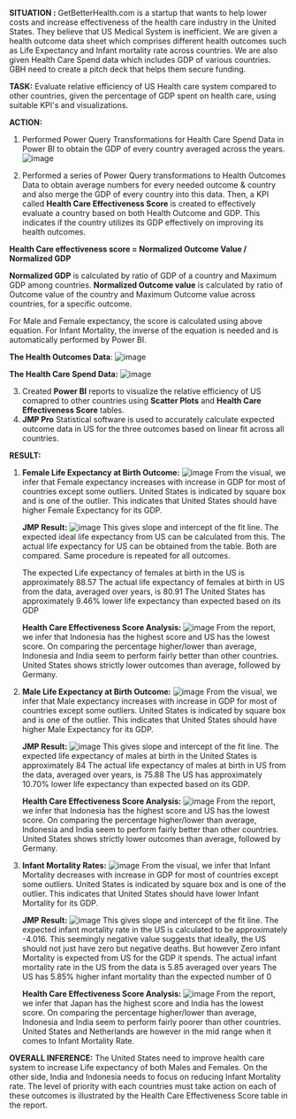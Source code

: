 **SITUATION :** GetBetterHealth.com is a startup that wants to help lower costs and increase effectiveness of the health care industry in the United States. They believe that US Medical System is inefficient. We are given a health outcome data sheet which comprises different health outcomes such as Life Expectancy and Infant mortality rate across countries. We are also given Health Care Spend data which includes GDP of various countries. GBH need to create a pitch deck that helps them secure funding.

**TASK:** Evaluate relative efficiency of US Health care system compared to other countries, given the percentage of GDP spent on health care, using suitable KPI's and visualizations. 

**ACTION:** 
1. Performed Power Query Transformations for Health Care Spend Data in Power BI to obtain the  GDP of every country averaged across the years.
   ![image](https://github.com/user-attachments/assets/ab983ccf-2bf9-401b-be95-90bff0dc88de)

2. Performed a series of Power Query transformations to Health Outcomes Data to obtain average numbers for every needed outcome & country and also merge the GDP of every country into this data.
   Then, a KPI called **Health Care Effectiveness Score** is created  to effectively evaluate a country based on both Health Outcome and GDP. This indicates if the country utilizes its GDP effectively on improving its health outcomes.
   
  **Health Care effectiveness score = Normalized Outcome Value / Normalized GDP**

  **Normalized GDP** is calculated by ratio of GDP of a country and Maximum GDP among countries. 
  **Normalized Outcome value** is calculated by ratio of Outcome value of the country and Maximum Outcome value across countries, for a specific outcome.

   For Male and Female expectancy, the score is calculated using above equation. For Infant Mortality, the inverse of the equation is needed and is automatically performed by Power BI.

   **The Health Outcomes Data**:
   ![image](https://github.com/user-attachments/assets/0e700445-4679-47d3-bb28-adea41871256)

   **The Health Care Spend Data:**
   ![image](https://github.com/user-attachments/assets/e8e1de72-fd37-4214-ac4b-36dfb3e51c05)

  3. Created **Power BI** reports to visualize the relative efficiency of US comapred to other countries using **Scatter Plots** and **Health Care Effectiveness Score** tables.
  4. **JMP Pro** Statistical software is used to accurately calculate expected outcome data in US for the three outcomes based on linear fit across all countries.

**RESULT:**
1. **Female Life Expectancy at Birth Outcome:**
   ![image](https://github.com/user-attachments/assets/2594c8ba-0476-461a-9e28-d6038176820a)
   From the visual, we infer that Female expectancy increases with increase in GDP for most of countries except some outliers. United States is indicated by square box and is one of the outlier. This indicates that United States should have higher Female Expectancy for its GDP.

   **JMP Result:**
   ![image](https://github.com/user-attachments/assets/941bd41d-f52e-4926-aaf7-40e1d073a08f)
   This gives slope and intercept of the fit line. The expected ideal life expectancy from US can be calculated from this. The actual life expectancy for US can be obtained from the table. Both are compared. Same procedure is repeated for all outcomes.
   
   The expected Life expectancy of females at birth in the US is approximately 88.57 
   The actual life expectancy of females at birth in US from the data, averaged over years,  is 80.91
   The United States has approximately 9.46% lower life expectancy than expected based on its GDP

   **Health Care Effectiveness Score Analysis:**
   ![image](https://github.com/user-attachments/assets/02667e14-ca75-473c-8e90-93b97bad0491)
   From the report, we infer that Indonesia has the highest score and US has the lowest score. On comparing the percentage higher/lower than average, Indonesia and India seem to perform fairly better than other countries. United States shows strictly lower outcomes than average, followed by Germany.

2. **Male Life Expectancy at Birth Outcome:**
  ![image](https://github.com/user-attachments/assets/a72a4d65-c832-4ec7-927c-30bf30570695)
   From the visual, we infer that Male expectancy increases with increase in GDP for most of countries except some outliers. United States is indicated by square box and is one of the outlier. This indicates that United States should have higher Male Expectancy for its GDP.

   **JMP Result:**
   ![image](https://github.com/user-attachments/assets/ff24cc1f-a09a-4215-8fc2-3d420ac0f28b)
   This gives slope and intercept of the fit line. 
   The expected life expectancy of males at birth in the United States is approximately 84
   The actual life expectancy of males at birth in US from the data, averaged over years,  is 75.88
   The US has approximately 10.70% lower life expectancy than expected based on its GDP.

   **Health Care Effectiveness Score Analysis:**
  ![image](https://github.com/user-attachments/assets/56b156f1-aeb3-4127-a4e2-46049d36c5f0)
   From the report, we infer that Indonesia has the highest score and US has the lowest score. On comparing the percentage higher/lower than average, Indonesia and India seem to perform fairly better than other countries. United States shows strictly lower outcomes than average, followed by Germany.

3. **Infant Mortality Rates:**
  ![image](https://github.com/user-attachments/assets/87e7931f-427c-4c04-a596-3725e6e9bb9b)
   From the visual, we infer that Infant Mortality decreases with increase in GDP for most of countries except some outliers. United States is indicated by square box and is one of the outlier. This indicates that United States should have lower Infant Mortality for its GDP.

   **JMP Result:**
  ![image](https://github.com/user-attachments/assets/078a57bc-5726-4427-9c23-6a72af3466fd)
   This gives slope and intercept of the fit line. 
   The expected infant mortality rate in the US is calculated to be approximately -4.016. This seemingly negative value suggests that ideally, the US should not just have zero but negative deaths. But however Zero infant       Mortality is expected from US for the GDP it spends.
   The actual infant mortality rate in the US from the data is 5.85 averaged over years
   The US has 5.85% higher infant mortality than the expected number of 0

   **Health Care Effectiveness Score Analysis:**
  ![image](https://github.com/user-attachments/assets/cc2615ed-c792-4fa7-993d-3a2ba8badb33)
   From the report, we infer that Japan has the highest score and India has the lowest score. On comparing the percentage higher/lower than average, Indonesia and India seem to perform fairly poorer than other countries. United States and Netherlands are however in the mid range when it comes to Infant Mortality Rate.

**OVERALL INFERENCE:**  The United States need to improve health care system to increase Life expectancy of both Males and Females. On the other side, India and Indonesia needs to focus on reducing Infant Mortality rate. The level of priority with each countries must take action on each of these outcomes is illustrated by the Health Care Effectiveness Score table in the report.









